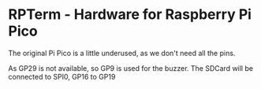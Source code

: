 # RPTerm - Hardware for Raspberry Pi Pico

The original Pi Pico is a little underused, as we don't need all the pins.

As GP29 is not available, so GP9 is used for the buzzer.
The SDCard will be connected to SPI0, GP16 to GP19
